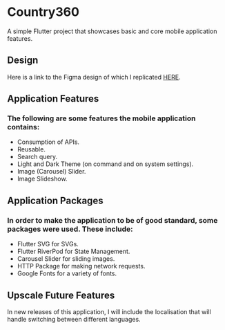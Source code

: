 # Country360

A simple Flutter project that showcases basic and core mobile application features.

## Design
Here is a link to the Figma design of which I replicated [HERE](https://www.figma.com/file/v9AXj4VZNnx26fTthrPbhX/Explore?node-id=0%3A1).

## Application Features
### The following are some features the mobile application contains:
- Consumption of APIs.
- Reusable.
- Search query.
- Light and Dark Theme (on command and on system settings).
- Image (Carousel) Slider.
- Image Slideshow.

## Application Packages
### In order to make the application to be of good standard, some packages were used. These include:
- Flutter SVG for SVGs.
- Flutter RiverPod for State Management.
- Carousel Slider for sliding images.
- HTTP Package for making network requests.
- Google Fonts for a variety of fonts.

## Upscale Future Features
In new releases of this application, I will include the localisation that will handle switching between different languages.
